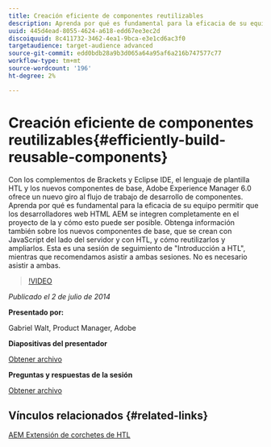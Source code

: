 ```yaml
---
title: Creación eficiente de componentes reutilizables
description: Aprenda por qué es fundamental para la eficacia de su equipo permitir que los desarrolladores web HTML AEM se integren completamente en el proyecto de la y cómo esto puede ser posible. Obtenga información también sobre los nuevos componentes de base, que se crean con JavaScript del lado del servidor y con HTL, y cómo reutilizarlos y ampliarlos.
uuid: 445d4ead-8055-4624-a618-edd67ee3ec2d
discoiquuid: 8c411732-3462-4ea1-9bca-e3e1cd6ac3f0
targetaudience: target-audience advanced
source-git-commit: edd0bdb28a9b3d065a64a95af6a216b747577c77
workflow-type: tm+mt
source-wordcount: '196'
ht-degree: 2%

---
```


# Creación eficiente de componentes reutilizables{#efficiently-build-reusable-components}

Con los complementos de Brackets y Eclipse IDE, el lenguaje de plantilla HTL y los nuevos componentes de base, Adobe Experience Manager 6.0 ofrece un nuevo giro al flujo de trabajo de desarrollo de componentes. Aprenda por qué es fundamental para la eficacia de su equipo permitir que los desarrolladores web HTML AEM se integren completamente en el proyecto de la y cómo esto puede ser posible. Obtenga información también sobre los nuevos componentes de base, que se crean con JavaScript del lado del servidor y con HTL, y cómo reutilizarlos y ampliarlos. Esta es una sesión de seguimiento de &quot;Introducción a HTL&quot;, mientras que recomendamos asistir a ambas sesiones. No es necesario asistir a ambas.

>[!VIDEO](https://video.tv.adobe.com/v/19503/?quality=9)

*Publicado el 2 de julio de 2014*

**Presentado por:**

Gabriel Walt, Product Manager, Adobe

**Diapositivas del presentador**

[Obtener archivo](assets/efficiently-build-reusable-components.pdf)

**Preguntas y respuestas de la sesión**

[Obtener archivo](assets/efficiently-build-reusable-components-q-a.pdf)

## Vínculos relacionados {#related-links}

[AEM Extensión de corchetes de HTL](https://github.com/Adobe-Marketing-Cloud/aem-brackets-extension#AEM6#BeautifulMarkup)

<!--
[Get back to the Overview](https://helpx.adobe.com/experience-manager/kt/eseminars/gems/aem-index.html)
-->
